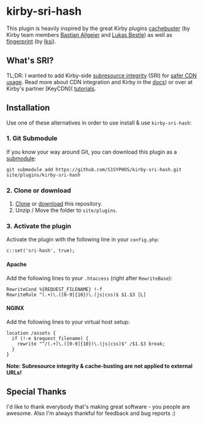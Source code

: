 # kirby-sri-hash
This plugin is heavily inspired by the great Kirby plugins [cachebuster](https://github.com/getkirby-plugins/cachebuster-plugin) (by Kirby team members [Bastian Allgeier](https://github.com/bastianallgeier) and [Lukas Bestle](https://github.com/lukasbestle)) as well as [fingerprint](https://github.com/iksi/kirby-fingerprint) (by [Iksi](https://github.com/iksi)).

## What's SRI?
TL;DR: I wanted to add Kirby-side [subresource integrity](https://developer.mozilla.org/en-US/docs/Web/Security/Subresource_Integrity) (SRI) for [safer CDN usage](https://hacks.mozilla.org/2015/09/subresource-integrity-in-firefox-43/). Read more about CDN integration and Kirby in the [docs](https://getkirby.com/docs/cookbook/kirby-loves-cdn)) or over at Kirby's partner [KeyCDN]( [tutorials](https://www.keycdn.com/support/kirby-cdn-integration/).

## Installation
Use one of these alternatives in order to use install & use `kirby-sri-hash`:

### 1. Git Submodule

If you know your way around Git, you can download this plugin as a [submodule](https://github.com/blog/2104-working-with-submodules):

```text
git submodule add https://github.com/S1SYPHOS/kirby-sri-hash.git site/plugins/kirby-sri-hash
```

### 2. Clone or download

1. [Clone](https://github.com/S1SYPHOS/kirby-sri-hash.git) or [download](https://github.com/S1SYPHOS/kirby-sri-hash/archive/master.zip)  this repository.
2. Unzip / Move the folder to `site/plugins`.

### 3. Activate the plugin
Activate the plugin with the following line in your `config.php`:

```text
c::set('sri-hash', true);
```

#### Apache
Add the following lines to your `.htaccess` (right after `RewriteBase`):

```
RewriteCond %{REQUEST_FILENAME} !-f
RewriteRule ^(.+)\.([0-9]{10})\.(js|css)$ $1.$3 [L]
```

#### NGINX
Add the following lines to your virtual host setup:

```
location /assets {
  if (!-e $request_filename) {
    rewrite "^/(.+)\.([0-9]{10})\.(js|css)$" /$1.$3 break;
  }
}
```

**Note: Subresource integrity & cache-busting are not applied to external URLs!**

## Special Thanks
I'd like to thank everybody that's making great software - you people are awesome. Also I'm always thankful for feedback and bug reports :)
